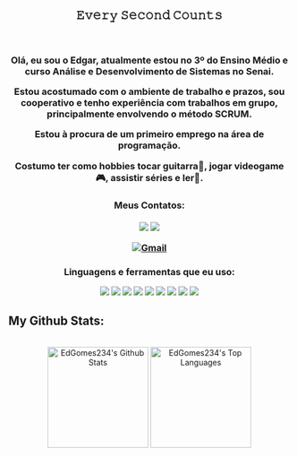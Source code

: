 <h2 align="center"> 
 <br>𝙴𝚟𝚎𝚛𝚢 𝚂𝚎𝚌𝚘𝚗𝚍 𝙲𝚘𝚞𝚗𝚝𝚜<br>
</h2>
<br>

<div align="center">
<h3>
  Olá, eu sou o Edgar, atualmente estou no 3º do Ensino Médio e curso  Análise e Desenvolvimento de Sistemas no Senai.
 
 Estou acostumado com o ambiente de trabalho e prazos, sou cooperativo e tenho experiência com trabalhos em grupo,
 principalmente envolvendo o método SCRUM. 
 
 Estou à procura de um primeiro emprego na área de programação.
 
 Costumo ter como hobbies tocar guitarra🎸, jogar videogame🎮, assistir séries e ler📖.
 </h3>
</div>

<h3 align="center">Meus Contatos:
 
  <br>
  
  [<img src="https://img.shields.io/badge/linkedin-%230077B5.svg?style=for-the-badge&logo=linkedin&logoColor=white" align="center">](https://www.linkedin.com/in/edgar-gomes-4bba8823b/)
  [<img src="https://img.shields.io/badge/Instagram-E4405F?style=for-the-badge&logo=instagram&logoColor=white" align="center">](https://www.instagram.com/ed_gomes0109/)
  <br><br>
  [![Gmail](https://img.shields.io/badge/Gmail-D14836?style=for-the-badge&logo=gmail&logoColor=white)](mailto:edgomesoliva@gmail.com)

</h3>

<h3 align="center">Linguagens e ferramentas que eu uso:</h3>
<p align="center">
  <img src="https://img.shields.io/badge/HTML5-E34F26?style=for-the-badge&logo=html5&logoColor=white">
  <img src="https://img.shields.io/badge/CSS3-1572B6?style=for-the-badge&logo=css3&logoColor=white">
  <img src="https://img.shields.io/badge/JavaScript-323330?style=for-the-badge&logo=javascript&logoColor=F7DF1E">
  <img src="https://img.shields.io/badge/Node%20js-339933?style=for-the-badge&logo=nodedotjs&logoColor=white">
  <img src="https://img.shields.io/badge/GIT-E44C30?style=for-the-badge&logo=git&logoColor=white">
  <img src="https://img.shields.io/badge/VSCode-0078D4?style=for-the-badge&logo=visual%20studio%20code&logoColor=white">
  <img src="https://img.shields.io/badge/Google_Cloud-4285F4?style=for-the-badge&logo=google-cloud&logoColor=white">
  <img src="https://img.shields.io/badge/Figma-F24E1E?style=for-the-badge&logo=figma&logoColor=white">
 <img src="https://img.shields.io/badge/Microsoft_SQL_Server-CC2927?style=for-the-badge&logo=microsoft-sql-server&logoColor=white">
</p>

 <h2> My Github Stats: </h2>
<p  align="center" >
 <br/>
  <a href="https://github.com/anuraghazra/github-readme-stats"><img alt="EdGomes234's Github Stats" src="https://github-readme-stats.vercel.app/api/?username=EdGomes234&show_icons=true&count_private=true&theme=react&bg_color=1F222E&title_color=7cebf5&icon_color=2d7de4&show_icons=true&border_color=7cebf5&border_radius=10" height="180px"/></a>
  <a href="https://github.com/anuraghazra/github-readme-stats"><img alt="EdGomes234's Top Languages" src="https://github-readme-stats.vercel.app/api/top-langs/?username=EdGomes234&langs_count=8&layout=compact&theme=react&bg_color=1F222E&title_color=7cebf5&icon_color=2d7de4&show_icons=true&border_color=7cebf5&border_radius=10" height="180px"/></a>
  <br/>
</p>

 
